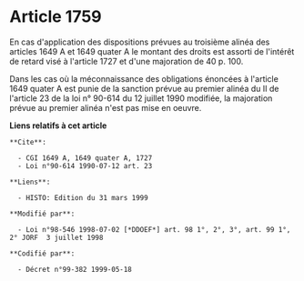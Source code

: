 # Article 1759

En cas d'application des dispositions prévues au troisième alinéa des articles 1649 A et 1649 quater A le montant des droits
est assorti de l'intérêt de retard visé à l'article 1727 et d'une majoration de 40 p. 100.

Dans les cas où la méconnaissance des obligations énoncées à l'article 1649 quater A est punie de la sanction prévue au
premier alinéa du II de l'article 23 de la loi n° 90-614 du 12 juillet 1990 modifiée, la majoration prévue au premier alinéa
n'est pas mise en oeuvre.

**Liens relatifs à cet article**

	**Cite**:

	  - CGI 1649 A, 1649 quater A, 1727
	  - Loi n°90-614 1990-07-12 art. 23

	**Liens**:

	  - HISTO: Edition du 31 mars 1999

	**Modifié par**:

	  - Loi n°98-546 1998-07-02 [*DDOEF*] art. 98 1°, 2°, 3°, art. 99 1°, 2° JORF  3 juillet 1998

	**Codifié par**:

	  - Décret n°99-382 1999-05-18
